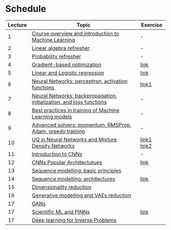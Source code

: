 # Schedule

| Lecture | Topic                                                                                    | Exercise |
|---------|------------------------------------------------------------------------------------------|----------|
| 1       | [Course overview and introduction to Machine Learning](lectures/01_intro.md)             | -        |
| 2       | [Linear algebra refresher](lectures/02_linalg.md)                                        | -        |
| 3       | [Probability refresher](lectures/02_prob.md)                                             | -        | 
| 4       | [Gradient-based optimization](lectures/03_gradopt.md)                                    | [link](https://github.com/DIG-Kaust/MLgeoscience/blob/main/labs/notebooks/VisualOptimization/1_VisualOptimization.ipynb) |
| 5       | [Linear and Logistic regression](lectures/04_linreg.md)                                  | [link](https://github.com/DIG-Kaust/MLgeoscience/blob/main/labs/notebooks/BasicTorch/2_BasicPytorch.ipynb) |
| 6       | [Neural Networks: perceptron, activation functions](lectures/05_nn.md)                   | [link1](https://github.com/DIG-Kaust/MLgeoscience/blob/main/labs/notebooks/BasicTorch/2_BasicPytorch.ipynb)   | 
| 7       | [Neural Networks: backpropagation, initialization, and loss functions](lectures/06_nn.md) | -        | 
| 8       | [Best practices in training of Machine Learning models](lectures/07_bestpractice.md)     | -        | 
| 9       | [Advanced solvers: momentum, RMSProp, Adam, greedy training](lectures/08_gradopt1.md)    | -        | 
| 10      | [UQ in Neural Networks and Mixture Density Networks](lectures/09_mdn.md)                 | [link1](https://github.com/DIG-Kaust/MLgeoscience/blob/main/labs/notebooks/LearningFunction/LearningFunction.ipynb) [link2](https://github.com/DIG-Kaust/MLgeoscience/blob/main/labs/notebooks/MixtureDensityNetwork/MDN.ipynb)         | 
| 11      | [Introduction to CNNs](lectures/10_cnn.md)                                               | -        | 
| 12      | [CNNs Popular Architectutues](lectures/11_cnnarch.md)                                    | [link](https://github.com/DIG-Kaust/MLgeoscience/blob/main/labs/notebooks/SaltNet/SaltNet.ipynb)  | 
| 13      | [Sequence modelling: basic principles](lectures/12_seqmod.md)                            |          | 
| 14      | [Sequence modelling: architectures](lectures/12_seqmod.md)                               | [link](https://github.com/DIG-Kaust/MLgeoscience/blob/main/labs/notebooks/EventDetection/EventDetection.ipynb)  | 
| 15      | [Dimensionality reduction](lectures/13_dimred.md)                                        |          | 
| 16      | [Generative modelling and VAEs reduction](lectures/14_vae.md)                            |          | 
| 17      | [GANs](lectures/15_gans.md)                                                              |          | 
| 17      | [Scientific ML and PINNs](lectures/16_pinns.md)                                          | [link](https://github.com/DIG-Kaust/MLgeoscience/blob/main/labs/notebooks/EikonalPINN/EikonalPINN_constant.ipynb)  | 
| 17      | [Deep learning for Inverse Problems](lectures/1y_deepinv.md)                             |          | 
